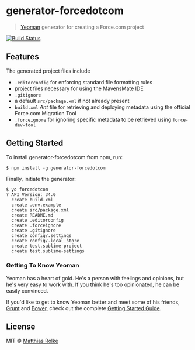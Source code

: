 # generator-forcedotcom

> [Yeoman](http://yeoman.io) generator for creating a Force.com project

[![Build Status](https://travis-ci.org/amtrack/generator-forcedotcom.svg?branch=master)](https://travis-ci.org/amtrack/generator-forcedotcom)

## Features
The generated project files include

 * `.editorconfig` for enforcing standard file formatting rules
 * project files necessary for using the MavensMate IDE
 * `.gitignore`
 * a default `src/package.xml` if not already present
 * `build.xml` *Ant* file for retrieving and deploying metadata using the official Force.com Migration Tool
 * `.forceignore` for ignoring specific metadata to be retrieved using `force-dev-tool`

## Getting Started
To install generator-forcedotcom from npm, run:

```console
$ npm install -g generator-forcedotcom
```

Finally, initiate the generator:

```console
$ yo forcedotcom
? API Version: 34.0
  create build.xml
  create .env.example
  create src/package.xml
  create README.md
  create .editorconfig
  create .forceignore
  create .gitignore
  create config/.settings
  create config/.local_store
  create test.sublime-project
  create test.sublime-settings
```

### Getting To Know Yeoman

Yeoman has a heart of gold. He's a person with feelings and opinions, but he's very easy to work with. If you think he's too opinionated, he can be easily convinced.

If you'd like to get to know Yeoman better and meet some of his friends, [Grunt](http://gruntjs.com) and [Bower](http://bower.io), check out the complete [Getting Started Guide](https://github.com/yeoman/yeoman/wiki/Getting-Started).


## License
MIT © [Matthias Rolke](mailto:mr.amtrack@gmail.com)
